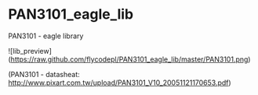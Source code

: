 # PAN3101_eagle_lib
PAN3101 - eagle library

![lib_preview] (https://raw.github.com/flycodepl/PAN3101_eagle_lib/master/PAN3101.png)

(PAN3101 - datasheat: http://www.pixart.com.tw/upload/PAN3101_V10_20051121170653.pdf)
